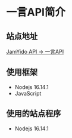 # 一言API简介

## 站点地址

[JamYido API -> 一言API](https://api.jamyido.top/api/atalk)

## 使用框架

- Nodejs 16.14.1
- JavaScript

## 使用的站点程序

- Nodejs 16.14.1
